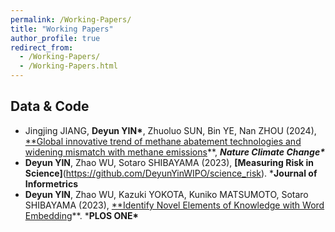 ```yaml
---
permalink: /Working-Papers/
title: "Working Papers"
author_profile: true
redirect_from: 
  - /Working-Papers/
  - /Working-Papers.html
---
```


## Data & Code

- Jingjing JIANG, **Deyun YIN\***, Zhuoluo SUN, Bin YE, Nan ZHOU (2024), [**Global innovative trend of methane abatement technologies and widening mismatch with methane emissions](https://github.com/DeyunYinWIPO/global_methane)**, ***Nature Climate Change\****
- **Deyun YIN**, Zhao WU, Sotaro SHIBAYAMA (2023), **[Measuring Risk in Science]**(https://github.com/DeyunYinWIPO/science_risk). ***Journal of Informetrics**
- **Deyun YIN**, Zhao WU, Kazuki YOKOTA, Kuniko MATSUMOTO, Sotaro SHIBAYAMA (2023), [**Identify Novel Elements of Knowledge with Word Embedding](https://github.com/DeyunYinWIPO/Novelty)**. ***PLOS ONE\***
